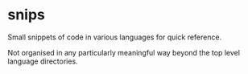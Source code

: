 # snips

Small snippets of code in various languages for quick reference.

Not organised in any particularly meaningful way beyond the top level language directories.
